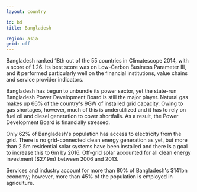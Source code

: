 ```yaml
---
layout: country

id: bd
title: Bangladesh

region: asia
grid: off
---
```

Bangladesh ranked 18th out of the 55 countries in Climatescope 2014, with a score of 1.26. Its best score was on Low-Carbon Business Parameter III, and it performed particularly well on the financial institutions, value chains and service provider indicators.

Bangladesh has begun to unbundle its power sector, yet the state-run Bangladesh Power Development Board is still the major player. Natural gas makes up 66% of the country's 9GW of installed grid capacity. Owing to gas shortages, however, much of this is underutilized and it has to rely on fuel oil and diesel generation to cover shortfalls. As a result, the Power Development Board is financially stressed.

Only 62% of Bangladesh's population has access to electricity from the grid. There is no grid-connected clean energy generation as yet, but more than 2.5m residential solar systems have been installed and there is a goal to increase this to 6m by 2016. Off-grid solar accounted for all clean energy investment ($27.9m) between 2006 and 2013.

Services and industry account for more than 80% of Bangladesh's $141bn economy; however, more than 45% of the population is employed in agriculture.